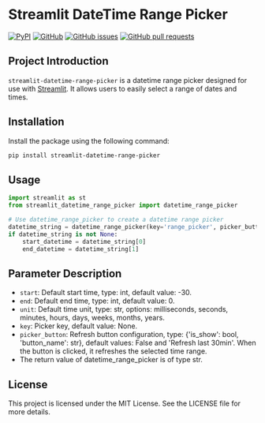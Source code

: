 # Streamlit DateTime Range Picker

[![PyPI](https://img.shields.io/pypi/v/streamlit-datetime-range-picker.svg)](https://pypi.org/project/streamlit-datetime-range-picker/)
[![GitHub](https://img.shields.io/github/license/imdreamer2018/streamlit-datetime-range-picker)](https://github.com/imdreamer2018/streamlit-datetime-range-picker/blob/main/LICENSE)
[![GitHub issues](https://img.shields.io/github/issues/imdreamer2018/streamlit-datetime-range-picker)](https://github.com/imdreamer2018/streamlit-datetime-range-picker/issues)
[![GitHub pull requests](https://img.shields.io/github/issues-pr/imdreamer2018/streamlit-datetime-range-picker)](https://github.com/imdreamer2018/streamlit-datetime-range-picker/pulls)

## Project Introduction

`streamlit-datetime-range-picker` is a datetime range picker designed for use with [Streamlit](https://streamlit.io/). It allows users to easily select a range of dates and times.

## Installation

Install the package using the following command:

```bash
pip install streamlit-datetime-range-picker
```
## Usage
```python
import streamlit as st
from streamlit_datetime_range_picker import datetime_range_picker

# Use datetime_range_picker to create a datetime range picker
datetime_string = datetime_range_picker(key='range_picker', picker_button={'is_show': True, 'button_name': 'Refresh last 30min'})
if datetime_string is not None:
    start_datetime = datetime_string[0]
    end_datetime = datetime_string[1]
```
## Parameter Description
- `start`: Default start time, type: int, default value: -30.
- `end`: Default end time, type: int, default value: 0.
- `unit`: Default time unit, type: str, options: milliseconds, seconds, minutes, hours, days, weeks, months, years.
- `key`: Picker key, default value: None.
- `picker_button`: Refresh button configuration, type: {'is_show': bool, 'button_name': str}, default values: False and 'Refresh last 30min'. When the button is clicked, it refreshes the selected time range.
- The return value of datetime_range_picker is of type str.

## License
This project is licensed under the MIT License. See the LICENSE file for more details.




